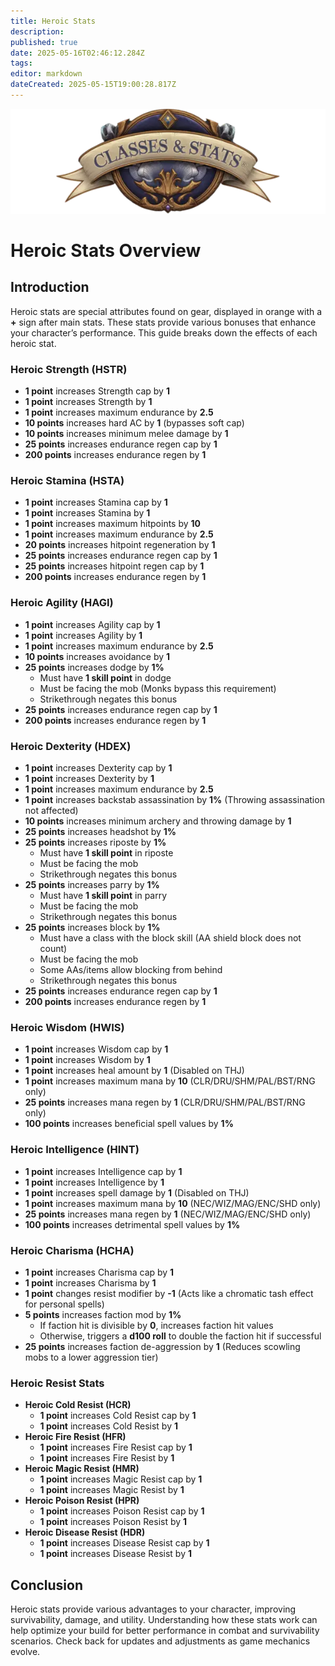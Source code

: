 ```yaml
---
title: Heroic Stats
description: 
published: true
date: 2025-05-16T02:46:12.284Z
tags: 
editor: markdown
dateCreated: 2025-05-15T19:00:28.817Z
---
```


<div class="page-wrapper">
  <div class="heroic-header-card">
    <img src="/classes-and-abilities/statsandclasses.webp" alt="Heroic Stats Banner" class="heroic-banner">
    <h1>Heroic Stats Overview</h1>
  </div>

  <div class="stat-section">
    <h2>Introduction</h2>
    <p>Heroic stats are special attributes found on gear, displayed in orange with a <strong>+</strong> sign after main stats. These stats provide various bonuses that enhance your character’s performance. This guide breaks down the effects of each heroic stat.</p>
  </div>

  <div class="stat-block">
    <h3>Heroic Strength (HSTR)</h3>
    <ul>
      <li><strong>1 point</strong> increases Strength cap by <strong>1</strong></li>
      <li><strong>1 point</strong> increases Strength by <strong>1</strong></li>
      <li><strong>1 point</strong> increases maximum endurance by <strong>2.5</strong></li>
      <li><strong>10 points</strong> increases hard AC by <strong>1</strong> (bypasses soft cap)</li>
      <li><strong>10 points</strong> increases minimum melee damage by <strong>1</strong></li>
      <li><strong>25 points</strong> increases endurance regen cap by <strong>1</strong></li>
      <li><strong>200 points</strong> increases endurance regen by <strong>1</strong></li>
    </ul>
  </div>

  <div class="stat-block">
    <h3>Heroic Stamina (HSTA)</h3>
    <ul>
      <li><strong>1 point</strong> increases Stamina cap by <strong>1</strong></li>
      <li><strong>1 point</strong> increases Stamina by <strong>1</strong></li>
      <li><strong>1 point</strong> increases maximum hitpoints by <strong>10</strong></li>
      <li><strong>1 point</strong> increases maximum endurance by <strong>2.5</strong></li>
      <li><strong>20 points</strong> increases hitpoint regeneration by <strong>1</strong></li>
      <li><strong>25 points</strong> increases endurance regen cap by <strong>1</strong></li>
      <li><strong>25 points</strong> increases hitpoint regen cap by <strong>1</strong></li>
      <li><strong>200 points</strong> increases endurance regen by <strong>1</strong></li>
    </ul>
  </div>

  <div class="stat-block">
    <h3>Heroic Agility (HAGI)</h3>
    <ul>
      <li><strong>1 point</strong> increases Agility cap by <strong>1</strong></li>
      <li><strong>1 point</strong> increases Agility by <strong>1</strong></li>
      <li><strong>1 point</strong> increases maximum endurance by <strong>2.5</strong></li>
      <li><strong>10 points</strong> increases avoidance by <strong>1</strong></li>
      <li><strong>25 points</strong> increases dodge by <strong>1%</strong>
        <ul>
          <li>Must have <strong>1 skill point</strong> in dodge</li>
          <li>Must be facing the mob (Monks bypass this requirement)</li>
          <li>Strikethrough negates this bonus</li>
        </ul>
      </li>
      <li><strong>25 points</strong> increases endurance regen cap by <strong>1</strong></li>
      <li><strong>200 points</strong> increases endurance regen by <strong>1</strong></li>
    </ul>
  </div>

  <div class="stat-block">
    <h3>Heroic Dexterity (HDEX)</h3>
    <ul>
      <li><strong>1 point</strong> increases Dexterity cap by <strong>1</strong></li>
      <li><strong>1 point</strong> increases Dexterity by <strong>1</strong></li>
      <li><strong>1 point</strong> increases maximum endurance by <strong>2.5</strong></li>
      <li><strong>1 point</strong> increases backstab assassination by <strong>1%</strong> (Throwing assassination not affected)</li>
      <li><strong>10 points</strong> increases minimum archery and throwing damage by <strong>1</strong></li>
      <li><strong>25 points</strong> increases headshot by <strong>1%</strong></li>
      <li><strong>25 points</strong> increases riposte by <strong>1%</strong>
        <ul>
          <li>Must have <strong>1 skill point</strong> in riposte</li>
          <li>Must be facing the mob</li>
          <li>Strikethrough negates this bonus</li>
        </ul>
      </li>
      <li><strong>25 points</strong> increases parry by <strong>1%</strong>
        <ul>
          <li>Must have <strong>1 skill point</strong> in parry</li>
          <li>Must be facing the mob</li>
          <li>Strikethrough negates this bonus</li>
        </ul>
      </li>
      <li><strong>25 points</strong> increases block by <strong>1%</strong>
        <ul>
          <li>Must have a class with the block skill (AA shield block does not count)</li>
          <li>Must be facing the mob</li>
          <li>Some AAs/items allow blocking from behind</li>
          <li>Strikethrough negates this bonus</li>
        </ul>
      </li>
      <li><strong>25 points</strong> increases endurance regen cap by <strong>1</strong></li>
      <li><strong>200 points</strong> increases endurance regen by <strong>1</strong></li>
    </ul>
  </div>

  <div class="stat-block">
    <h3>Heroic Wisdom (HWIS)</h3>
    <ul>
      <li><strong>1 point</strong> increases Wisdom cap by <strong>1</strong></li>
      <li><strong>1 point</strong> increases Wisdom by <strong>1</strong></li>
      <li><strong>1 point</strong> increases heal amount by <strong>1</strong> (Disabled on THJ)</li>
      <li><strong>1 point</strong> increases maximum mana by <strong>10</strong> (CLR/DRU/SHM/PAL/BST/RNG only)</li>
      <li><strong>25 points</strong> increases mana regen by <strong>1</strong> (CLR/DRU/SHM/PAL/BST/RNG only)</li>
      <li><strong>100 points</strong> increases beneficial spell values by <strong>1%</strong></li>
    </ul>
  </div>

  <div class="stat-block">
    <h3>Heroic Intelligence (HINT)</h3>
    <ul>
      <li><strong>1 point</strong> increases Intelligence cap by <strong>1</strong></li>
      <li><strong>1 point</strong> increases Intelligence by <strong>1</strong></li>
      <li><strong>1 point</strong> increases spell damage by <strong>1</strong> (Disabled on THJ)</li>
      <li><strong>1 point</strong> increases maximum mana by <strong>10</strong> (NEC/WIZ/MAG/ENC/SHD only)</li>
      <li><strong>25 points</strong> increases mana regen by <strong>1</strong> (NEC/WIZ/MAG/ENC/SHD only)</li>
      <li><strong>100 points</strong> increases detrimental spell values by <strong>1%</strong></li>
    </ul>
  </div>

  <div class="stat-block">
    <h3>Heroic Charisma (HCHA)</h3>
    <ul>
      <li><strong>1 point</strong> increases Charisma cap by <strong>1</strong></li>
      <li><strong>1 point</strong> increases Charisma by <strong>1</strong></li>
      <li><strong>1 point</strong> changes resist modifier by <strong>-1</strong> (Acts like a chromatic tash effect for personal spells)</li>
      <li><strong>5 points</strong> increases faction mod by <strong>1%</strong>
        <ul>
          <li>If faction hit is divisible by <strong>0</strong>, increases faction hit values</li>
          <li>Otherwise, triggers a <strong>d100 roll</strong> to double the faction hit if successful</li>
        </ul>
      </li>
      <li><strong>25 points</strong> increases faction de-aggression by <strong>1</strong> (Reduces scowling mobs to a lower aggression tier)</li>
    </ul>
  </div>

  <div class="stat-block">
    <h3>Heroic Resist Stats</h3>
    <ul>
      <li><strong>Heroic Cold Resist (HCR)</strong>
        <ul>
          <li><strong>1 point</strong> increases Cold Resist cap by <strong>1</strong></li>
          <li><strong>1 point</strong> increases Cold Resist by <strong>1</strong></li>
        </ul>
      </li>
      <li><strong>Heroic Fire Resist (HFR)</strong>
        <ul>
          <li><strong>1 point</strong> increases Fire Resist cap by <strong>1</strong></li>
          <li><strong>1 point</strong> increases Fire Resist by <strong>1</strong></li>
        </ul>
      </li>
      <li><strong>Heroic Magic Resist (HMR)</strong>
        <ul>
          <li><strong>1 point</strong> increases Magic Resist cap by <strong>1</strong></li>
          <li><strong>1 point</strong> increases Magic Resist by <strong>1</strong></li>
        </ul>
      </li>
      <li><strong>Heroic Poison Resist (HPR)</strong>
        <ul>
          <li><strong>1 point</strong> increases Poison Resist cap by <strong>1</strong></li>
          <li><strong>1 point</strong> increases Poison Resist by <strong>1</strong></li>
        </ul>
      </li>
      <li><strong>Heroic Disease Resist (HDR)</strong>
        <ul>
          <li><strong>1 point</strong> increases Disease Resist cap by <strong>1</strong></li>
          <li><strong>1 point</strong> increases Disease Resist by <strong>1</strong></li>
        </ul>
      </li>
    </ul>
  </div>

  <div class="stat-section">
    <h2>Conclusion</h2>
    <p>Heroic stats provide various advantages to your character, improving survivability, damage, and utility. Understanding how these stats work can help optimize your build for better performance in combat and survivability scenarios. Check back for updates and adjustments as game mechanics evolve.</p>
  </div>
</div>
